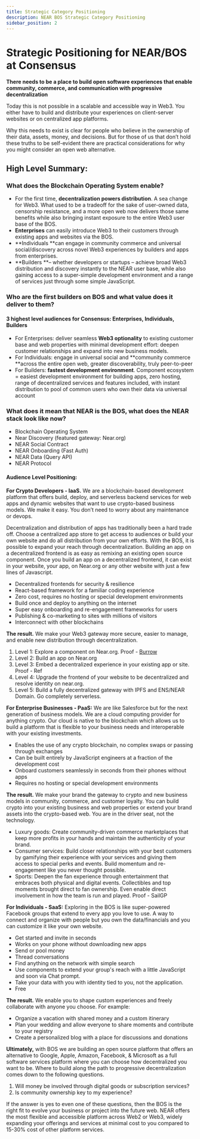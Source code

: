 ```yaml
---
title: Strategic Category Positioning
description: NEAR BOS Strategic Category Positioning
sidebar_position: 2
---
```


# Strategic Positioning for NEAR/BOS at Consensus

**There needs to be a place to build open software experiences that enable community, commerce, and communication with progressive decentralization**

Today this is not possible in a scalable and accessible way in Web3. You either have to build and distribute your experiences on client-server websites or on centralized app platforms.

Why this needs to exist is clear for people who believe in the ownership of their data, assets, money, and decisions. But for those of us that don’t hold these truths to be self-evident there are practical considerations for why you might consider an open web alternative.

## High Level Summary:

### What does the Blockchain Operating System enable?



* For the first time, **decentralization powers distribution**. A sea change for Web3. What used to be a tradeoff for the sake of user-owned data, censorship resistance, and a more open web now delivers those same benefits while also bringing instant exposure to the entire Web3 user base of the BOS.
* **Enterprises** can easily introduce Web3 to their customers through existing apps and websites via the BOS. 
* **Individuals **can engage in community commerce and universal social/discovery across novel Web3 experiences by builders and apps from enterprises.
* **Builders **– whether developers or startups – achieve broad Web3 distribution and discovery instantly to the NEAR user base, while also gaining access to a super-simple development environment and a range of services just through some simple JavaScript. 

### Who are the first builders on BOS and what value does it deliver to them?

#### 3 highest level audiences for Consensus: Enterprises, Individuals, Builders



* For Enterprises: deliver seamless **Web3 optionality** to existing customer base and web properties with minimal development effort: deepen customer relationships and expand into new business models.
* For Individuals: engage in universal social and **community commerce **across the entire open web, greater discoverability, truly peer-to-peer
* For Builders: **fastest development environment**. Component ecosystem = easiest development environment for building apps, zero hosting, range of decentralized services and features included, with instant distribution to pool of common users who own their data via universal account

### What does it mean that NEAR is the BOS, what does the NEAR stack look like now?



  * Blockchain Operating System 
  * Near Discovery (featured gateway: Near.org)
  * NEAR Social Contract 
  * NEAR Onboarding (Fast Auth)
  * NEAR Data (Query API)
  * NEAR Protocol

#### Audience Level Positioning:

**For Crypto Developers - IaaS.** We are a blockchain-based development platform that offers build, deploy, and serverless backend services for web apps and dynamic websites that want to use crypto-based business models. We make it easy. You don’t need to worry about any maintenance or devops. 

Decentralization and distribution of apps has traditionally been a hard trade off. Choose a centralized app store to get access to audiences or build your own website and do all distribution from your own efforts. With the BOS, it is possible to expand your reach through decentralization. Building an app on a decentralized frontend is as easy as remixing an existing open source component. Once you build an app on a decentralized frontend, it can exist in your website, your app, on Near.org or any other website with just a few lines of Javascript.



* Decentralized frontends for security & resilience
* React-based framework for a familiar coding experience
* Zero cost, requires no hosting or special development environments 
* Build once and deploy to anything on the internet
* Super easy onboarding and re-engagement frameworks for users
* Publishing & co-marketing to sites with millions of visitors
* Interconnect with other blockchains

**The result.** We make your Web3 gateway more secure, easier to manage, and enable new distribution through decentralization.



1. Level 1: Explore a component on Near.org. Proof - [Burrow](https://alpha.near.org/ciocan.near/widget/burrow) 
2. Level 2: Build an app on Near.org 
3. Level 3: Embed a decentralized experience in your existing app or site. Proof - Ref 
4. Level 4: Upgrade the frontend of your website to be decentralized and resolve identity on near.org. 
5. Level 5: Build a fully decentralized gateway with IPFS and ENS/NEAR Domain. Go completely serverless.

**For Enterprise Businesses - PaaS:** We are like Salesforce but for the next generation of business models. We are a cloud computing provider for anything crypto. Our cloud is native to the blockchain which allows us to build a platform that is flexible to your business needs and interoperable with your existing investments.



* Enables the use of any crypto blockchain, no complex swaps or passing through exchanges
* Can be built entirely by JavaScript engineers at a fraction of the development cost
* Onboard customers seamlessly in seconds from their phones without apps
* Requires no hosting or special development environments

**The result.** We make your brand the gateway to crypto and new business models in community, commerce, and customer loyalty. You can build crypto into your existing business and web properties or extend your brand assets into the crypto-based web. You are in the driver seat, not the technology. 



* Luxury goods: Create community-driven commerce marketplaces that keep more profits in your hands and maintain the authenticity of your brand.
* Consumer services: Build closer relationships with your best customers by gamifying their experience with your services and giving them access to special perks and events. Build momentum and re-engagement like you never thought possible. 
* Sports: Deepen the fan experience through entertainment that embraces both physical and digital events. Collectibles and top moments brought direct to fan ownership. Even enable direct involvement in how the team is run and played. Proof - SailGP

**For Individuals - SaaS:** Exploring in the BOS is like super-powered Facebook groups that extend to every app you love to use. A way to connect and organize with people but you own the data/financials and you can customize it like your own website.



* Get started and invite in seconds
* Works on your phone without downloading new apps
* Send or pool money
* Thread conversations
* Find anything on the network with simple search 
* Use components to extend your group's reach with a little JavaScript and soon via Chat prompt.
* Take your data with you with identity tied to you, not the application.
* Free

**The result.** We enable you to shape custom experiences and freely collaborate with anyone you choose. For example:



* Organize a vacation with shared money and a custom itinerary
* Plan your wedding and allow everyone to share moments and contribute to your registry
* Create a personalized blog with a place for discussions and donations 

**Ultimately,** with BOS we are building an open source platform that offers an alternative to Google, Apple, Amazon, Facebook, & Microsoft as a full software services platform where you can choose how decentralized you want to be. Where to build along the path to progressive decentralization comes down to the following questions.



1. Will money be involved through digital goods or subscription services?
2. Is community ownership key to my experience?

If the answer is yes to even one of these questions, then the BOS is the right fit to evolve your business or project into the future web. NEAR offers the most flexible and accessible platform across Web2 or Web3, widely expanding your offerings and services at minimal cost to you compared to 15-30% cost of other platform services.

